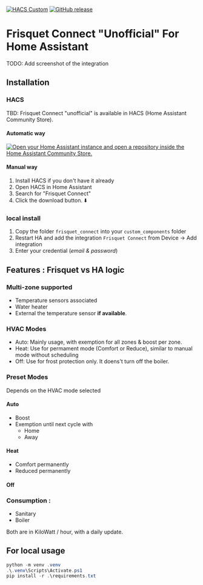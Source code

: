 [![HACS Custom][hacs_shield]][hacs]
[![GitHub release](https://img.shields.io/github/release/home-assistant-custom-components/frisquet-connect?include_prereleases=&sort=semver&color=blue)](https://github.com/home-assistant-custom-components/frisquet-connect/releases/)

[hacs_shield]: https://img.shields.io/static/v1.svg?label=HACS&message=Custom&style=popout&color=orange&labelColor=41bdf5&logo=HomeAssistantCommunityStore&logoColor=white
[hacs]: https://hacs.xyz/docs/faq/custom_repositories

# Frisquet Connect "Unofficial" For Home Assistant

TODO: Add screenshot of the integration

## Installation

### HACS

TBD: Frisquet Connect "unofficial" is available in HACS (Home Assistant Community Store).

#### Automatic way

[![Open your Home Assistant instance and open a repository inside the Home Assistant Community Store.](https://my.home-assistant.io/badges/hacs_repository.svg)](https://my.home-assistant.io/redirect/hacs_repository/?owner=home-assistant-custom-components&repository=frisquet-connect)

#### Manual way

1. Install HACS if you don't have it already
2. Open HACS in Home Assistant
3. Search for "Frisquet Connect"
4. Click the download button. ⬇️

### local install

1. Copy the folder `frisquet_connect` into your `custom_components` folder<br>
2. Restart HA and add the integration `Frisquet Connect` from Device -> Add integration<br>
3. Enter your credential (_email & password_)<br>

## Features : Frisquet vs HA logic

### Multi-zone supported

- Temperature sensors associated
- Water heater
- External the temperature sensor **if available**.

### HVAC Modes
  - Auto: Mainly usage, with exemption for all zones & boost per zone.
  - Heat: Use for permament mode (Comfort or Reduce), similar to manual mode without scheduling
  - Off: Use for frost protection only. It doens't turn off the boiler.

### Preset Modes

Depends on the HVAC mode selected

#### Auto

- Boost
- Exemption until next cycle with
  - Home
  - Away

#### Heat

- Comfort permanently
- Reduced permanently

#### Off

### Consumption :
  - Sanitary
  - Boiler

Both are in KiloWatt / hour, with a daily update.

## For local usage

```powershell
python -m venv .venv
.\.venv\Scripts\Activate.ps1
pip install -r .\requirements.txt
```
